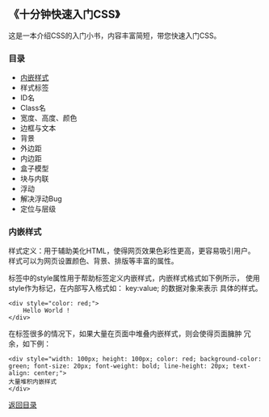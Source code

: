 ## 《十分钟快速入门CSS》

这是一本介绍CSS的入门小书，内容丰富简短，带您快速入门CSS。

### 目录
<a id="aTop"></a>
* [内嵌样式](http://www.baidu.com)
* 样式标签
* ID名
* Class名
* 宽度、高度、颜色
* 边框与文本
* 背景
* 外边距
* 内边距
* 盒子模型
* 块与内联
* 浮动
* 解决浮动Bug
* 定位与层级

### 内嵌样式

样式定义：用于辅助美化HTML，使得网页效果色彩性更高，更容易吸引用户。
样式可以为网页设置颜色、背景、排版等丰富的属性。

标签中的style属性用于帮助标签定义内嵌样式，内嵌样式格式如下例所示，
使用style作为标记，在内部写入格式如： key:value; 的数据对象来表示
具体的样式。
    
```
<div style="color: red;">
    Hello World !
</div>
```

在标签很多的情况下，如果大量在页面中堆叠内嵌样式，则会使得页面臃肿
冗余，如下例：

```
<div style="width: 100px; height: 100px; color: red; background-color: green; font-size: 20px; font-weight: bold; line-height: 20px; text-align: center;">
大量堆积内嵌样式
</div>
```

[返回目录](#aTop)


